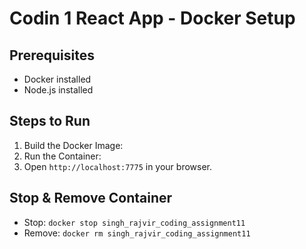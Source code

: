# Codin 1 React App - Docker Setup

## Prerequisites
- Docker installed
- Node.js installed

## Steps to Run
1. Build the Docker Image:
2. Run the Container:
3. Open `http://localhost:7775` in your browser.

## Stop & Remove Container
- Stop: `docker stop singh_rajvir_coding_assignment11`
- Remove: `docker rm singh_rajvir_coding_assignment11`
